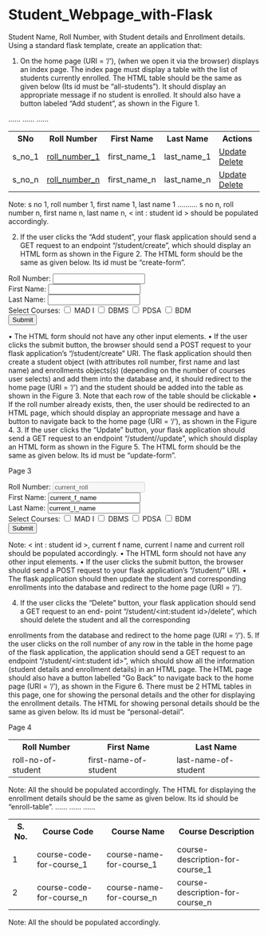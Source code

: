 # Student_Webpage_with-Flask
Student Name, Roll Number, with Student details and Enrollment details.
Using a standard flask template, create an application that:
1. On the home page (URI = ‘/’), (when we open it via the browser) displays an index page. The index
page must display a table with the list of students currently enrolled. The HTML table should be the
same as given below (Its id must be “all-students”). It should display an appropriate message if no
student is enrolled. It should also have a button labeled “Add student”, as shown in the Figure 1.
<table id = "all-students">
<tr>
<th>SNo</th>
<th>Roll Number</th>
<th>First Name</th>
<th>Last Name</th>
<th>Actions</th>
</tr>
<tr>
<td>s_no_1</td>
<td><a href="/student/<int:student_id>">roll_number_1</a></td>
<td>first_name_1</td>
<td>last_name_1</td>
<td>
<a href="/student/<int:student_id>/update" type="button">Update</a>
<a href="/student/<int:student_id>/delete" type="button">Delete</a>
</td>
</tr>
......
......
......
<tr>
<td>s_no_n</td>
<td><a href="/student/<int:student_id>">roll_number_n</a></td>
<td>first_name_n</td>
<td>last_name_n</td>
<td>
<a href="/student/<int:student_id>/update" type="button">Update</a>
<a href="/student/<int:student_id>/delete" type="button">Delete</a>
</td>
</tr>
</table>
Note: s no 1, roll number 1, first name 1, last name 1 .......... s no n, roll number n,
first name n, last name n, < int : student id > should be populated accordingly.

2. If the user clicks the “Add student”, your flask application should send a GET request to an endpoint
“/student/create”, which should display an HTML form as shown in the Figure 2. The HTML form
should be the same as given below. Its id must be “create-form”.
<form action="/student/create" method="POST" id="create-form">
<div>
<label>Roll Number:</label>
<input type="text" name="roll" required />
</div>
<div>
<label>First Name:</label>
<input type="text" name="f_name" required />
</div>
<div>
<label>Last Name:</label>
<input type="text" name="l_name" />
</div>
<div>
<label>Select Courses: </label>
<input type="checkbox" name="courses" value="course_1" />
<label>MAD I</label>
<input type="checkbox" name="courses" value="course_2" />
<label>DBMS</label>
<input type="checkbox" name="courses" value="course_3" />
<label>PDSA</label>
<input type="checkbox" name="courses" value="course_4" />
<label>BDM</label>
</div>
<div>
<input type="submit" value = "Submit">
</div>
</form>
• The HTML form should not have any other input elements.
• If the user clicks the submit button, the browser should send a POST request to your flask
application’s “/student/create” URI. The flask application should then create a student object
(with attributes roll number, first name and last name) and enrollments objects(s) (depending on
the number of courses user selects) and add them into the database and, it should redirect to the
home page (URI = ‘/’) and the student should be added into the table as shown in the Figure 3.
Note that each row of the table should be clickable
• If the roll number already exists, then, the user should be redirected to an HTML page, which
should display an appropriate message and have a button to navigate back to the home page (URI
= ‘/’), as shown in the Figure 4.
3. If the user clicks the “Update” button, your flask application should send a GET request to an endpoint
“/student/<int:student id>/update”, which should display an HTML form as shown in the Figure 5.
The HTML form should be the same as given below. Its id must be “update-form”.
<form action="/student/<int:student_id>/update" method="POST" id="update-form">

Page 3

<div>
<label>Roll Number:</label>
<input type="text" name="roll" value="current_roll" disabled />
</div>
<div>
<label>First Name:</label>
<input type="text" name="f_name" value="current_f_name" required />
</div>
<div>
<label>Last Name:</label>
<input type="text" name="l_name" value="current_l_name"/>
</div>
<div>
<label>Select Courses: </label>
<input type="checkbox" name="courses" value="course_1" />
<label>MAD I</label>
<input type="checkbox" name="courses" value="course_2" />
<label>DBMS</label>
<input type="checkbox" name="courses" value="course_3" />
<label>PDSA</label>
<input type="checkbox" name="courses" value="course_4" />
<label>BDM</label>
</div>
<div>
<input type="submit" value = "Submit">
</div>
</form>
Note: < int : student id >, current f name, current l name and current roll should be
populated accordingly.
• The HTML form should not have any other input elements.
• If the user clicks the submit button, the browser should send a POST request to your flask
application’s “/student/<int:student id/update>” URI.
• The flask application should then update the student and corresponding enrollments into the
database and redirect to the home page (URI = ‘/’).

4. If the user clicks the “Delete” button, your flask application should send a GET request to an end-
point “/student/<int:student id>/delete”, which should delete the student and all the corresponding

enrollments from the database and redirect to the home page (URI = ‘/’).
5. If the user clicks on the roll number of any row in the table in the home page of the flask application,
the application should send a GET request to an endpoint “/student/<int:student id>”, which should
show all the information (student details and enrollment details) in an HTML page. The HTML page
should also have a button labelled “Go Back” to navigate back to the home page (URI = ‘/’), as shown
in the Figure 6. There must be 2 HTML tables in this page, one for showing the personal details and
the other for displaying the enrollment details. The HTML for showing personal details should be the
same as given below. Its id must be “personal-detail”.

Page 4

<table id = "personal-details">
<tr>
<th>Roll Number</th>
<th>First Name</th>
<th>Last Name</th>
</tr>
<tr>
<td>roll-no-of-student</td>
<td>first-name-of-student</td>
<td>last-name-of-student</td>
</tr>
</table>
Note: All the <td> should be populated accordingly.
The HTML for displaying the enrollment details should be the same as given below. Its id should be
“enroll-table”.
<table id = "enroll-table">
<tr>
<th>S. No.</th>
<th>Course Code</th>
<th>Course Name</th>
<th>Course Description</th>
</tr>
<tr>
<td>1</td>
<td>course-code-for-course_1</td>
<td>course-name-for-course_1</td>
<td>course-description-for-course_1</td>
</tr>
......
......
......
<tr>
<td>2</td>
<td>course-code-for-course_n</td>
<td>course-name-for-course_n</td>
<td>course-description-for-course_n</td>
</tr>
</table>
Note: All the <td> should be populated accordingly.
